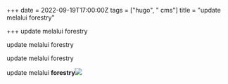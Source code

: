 +++
date = 2022-09-19T17:00:00Z
tags = ["hugo", " cms"]
title = "update melalui forestry"

+++
update melalui forestry

update melalui forestry

update melalui forestry

update melalui **forestry![](https://www.duplichecker.com/blog/wp-content/uploads/2018/11/dp-img3.jpg)**